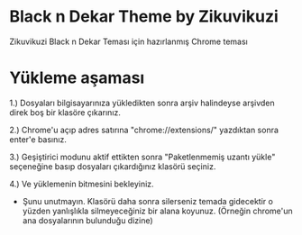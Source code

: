 # Black n Dekar Theme by Zikuvikuzi
Zikuvikuzi Black n Dekar Teması için hazırlanmış Chrome teması

# Yükleme aşaması
1.) Dosyaları bilgisayarınıza yükledikten sonra arşiv halindeyse arşivden direk boş bir klasöre çıkarınız.

2.) Chrome'u açıp adres satırına "chrome://extensions/" yazdıktan sonra enter'e basınız.

3.) Geşiştirici modunu aktif ettikten sonra "Paketlenmemiş uzantı yükle" seçeneğine basıp dosyaları çıkardığınız klasörü seçiniz.

4.) Ve yüklemenin bitmesini bekleyiniz. 

* Şunu unutmayın. Klasörü daha sonra silerseniz temada gidecektir o yüzden yanlışlıkla silmeyeceğiniz bir alana koyunuz. (Örneğin chrome'un ana dosyalarının bulunduğu dizine)
